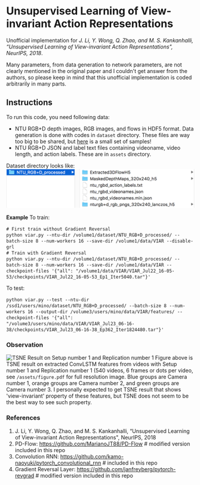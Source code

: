 # Unsupervised Learning of View-invariant Action Representations
Unofficial implementation for *J. Li, Y. Wong, Q. Zhao, and M. S. Kankanhalli, “Unsupervised Learning of View-invariant Action Representations", NeurIPS, 2018*.

Many parameters, from data generation to network parameters, are not clearly mentioned in the original paper and I couldn't get answer from the authors, so please keep in mind that this unofficial implementation is coded arbitrarily in many parts.

## Instructions
To run this code, you need following data:
- NTU RGB+D depth images, RGB images, and flows in HDF5 format. Data generation is done with codes in ```dataset``` directory. These files are way too big to be shared, but [here](https://d.pr/f/AUFL30/k57oIw38aC) is a small set of samples!
- NTU RGB+D JSON and label text files containing videoname, video length, and action labels. These are in ```assets``` directory.

Dataset directory looks like:
![Dataset Directory Tree](/assets/dataset.png?raw=true "Dataset directory")

**Example**
To train:
```
# First train without Gradient Reversal
python viar.py --ntu-dir /volume1/dataset/NTU_RGB+D_processed/ --batch-size 8 --num-workers 16 --save-dir /volume1/data/VIAR --disable-grl
# Train with Gradient Reversal
python viar.py --ntu-dir /volume1/dataset/NTU_RGB+D_processed/ --batch-size 8 --num-workers 16 --save-dir /volume1/data/VIAR --checkpoint-files '{"all": "/volume1/data/VIAR/VIAR_Jul22_16-05-53/checkpoints/VIAR_Jul22_16-05-53_Ep1_Iter5040.tar"}' 
````
To test:
```
python viar.py --test --ntu-dir /ssd1/users/mino/dataset/NTU_RGB+D_processed/ --batch-size 8 --num-workers 16 --output-dir /volume3/users/mino/data/VIAR/features/ --checkpoint-files '{"all": "/volume3/users/mino/data/VIAR/VIAR_Jul23_06-16-38/checkpoints/VIAR_Jul23_06-16-38_Ep362_Iter1824480.tar"}'
```

### Observation
![TSNE Result on Setup number 1 and Replication number 1](/assets/figure.png?raw=true "TSNE Result")
Figure above is TSNE result on extracted ConvLSTM features from videos with Setup number 1 and Replication number 1 (540 videos, 6 frames or dots per video, see ```/assets/figure.pdf``` for full resolution image. Blue groups are Camera number 1, orange groups are Camera number 2, and green groups are Camera number 3.
I personally expected to get TSNE result that shows 'view-invariant' property of these features, but TSNE does not seem to be the best way to see such property.

### References
1. J. Li, Y. Wong, Q. Zhao, and M. S. Kankanhalli, “Unsupervised Learning of View-invariant Action Representations", NeurIPS, 2018
2. PD-Flow: https://github.com/MarianoJT88/PD-Flow # modified version included in this repo
2. Convolution RNN: https://github.com/kamo-naoyuki/pytorch_convolutional_rnn # included in this repo
3. Gradient Reversal Layer: https://github.com/janfreyberg/pytorch-revgrad # modified version included in this repo

